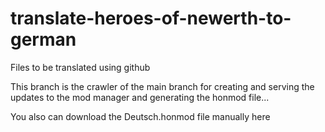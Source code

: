 # translate-heroes-of-newerth-to-german
Files to be translated using github


This branch is the crawler of the main branch for creating and serving the updates to the mod manager and generating the honmod file...

You also can download the Deutsch.honmod file manually here
